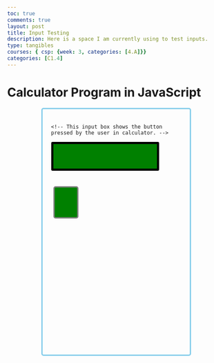 ```yaml
---
toc: true
comments: true
layout: post
title: Input Testing
description: Here is a space I am currently using to test inputs.
type: tangibles
courses: { csp: {week: 3, categories: [4.A]}}
categories: [C1.4]
---
```

<html lang = "en">
<head>

<style>
body {
    background-image: url('images/gray-cubes.jpg'); 
    background-repeat: no-repeat;
    background-size: cover;
    min-height: 325vh

}

#clear{
width: 285px;
border: 3px solid gray;
	border-radius: 3px;
	padding: 20px;
	background-color: red;
}

.formstyle
{
width: 301px;
height: 530px;
margin: auto;
border: 3px solid skyblue;
border-radius: 5px;
padding: 20px;
}



input
{
width: 20px;
background-color: green;
color: white;
border: 3px solid gray;
	border-radius: 5px;
	padding: 26px;
	margin: 5px;
	font-size: 15px;
}


#calc{
width: 250px;
border: 5px solid black;
	border-radius: 3px;
	padding: 20px;
	margin: auto;
}

</style>

</head>
<body>
<h1> Calculator Program in JavaScript </h1>
<div class= "formstyle">
<form name = "form1">
	
	<!-- This input box shows the button pressed by the user in calculator. -->
<input id = "calc" type ="text" name = "answer"> <br> <br>
<!-- Display the calculator button on the screen. -->
<!-- onclick() function display the number prsses by the user. -->
<input type = "text" onclick = "form1.answer.value += '' ">
</form>
</div>
</body>
</html>